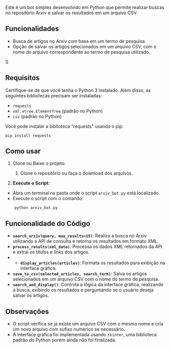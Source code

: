 
Este é um bot simples desenvolvido em Python que permite realizar buscas no repositório Arxiv e salvar os resultados em um arquivo CSV.

## Funcionalidades

- Busca de artigos no Arxiv com base em um termo de pesquisa.
- Opção de salvar os artigos selecionados em um arquivo CSV, com o nome do arquivo correspondente ao termo de pesquisa utilizado.

S
## Requisitos

Certifique-se de que você tenha o Python 3 instalado. Além disso, as seguintes bibliotecas precisam ser instaladas:

- `requests`
- `xml.etree.ElementTree` (padrão no Python)
- `csv` (padrão no Python)

Você pode instalar a biblioteca "requests" usando o pip:


```
pip install requests
```

## Como usar

1. Clone ou Baixe o projeto:
	1. Clone o repositório ou faça o download dos arquivos.
	
2. **Execute o Script:**

- Abra um terminal na pasta onde o script `arxiv_bot.py` está localizado.
- Execute o script com o comando:
```
	python arxiv_bot.py
```

## Funcionalidade do Código


- **`search_arxiv(query, max_results=15)`**: Realiza a busca no Arxiv utilizando a API de consulta e retorna os resultados em formato XML.
- **`process_results(xml_data)`**: Processa os dados XML retornados da API e extrai os títulos e links dos artigos.
- - **`display_articles(articles)`**: Formata os resultados para exibição na interface gráfica.
- **`save_to_csv(selected_articles, search_term)`**: Salva os artigos selecionados em um arquivo CSV com o nome do termo de pesquisa.
- **`search_and_display()`**: Controla a lógica da interface gráfica, realizando a busca, exibindo os resultados e perguntando se o usuário deseja salvar os artigos.


## Observações

- O script verifica se já existe um arquivo CSV com o mesmo nome e cria um novo arquivo com sufixo numérico se necessário.
- A interface gráfica foi implementada usando `tkinter`, uma biblioteca padrão do Python porém ainda não foi finalizada.
